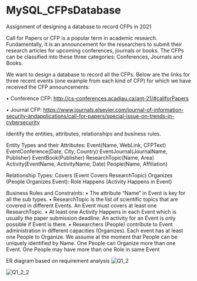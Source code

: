 # MySQL_CFPsDatabase
Assignment of designing a database to record CFPs in 2021

Call for Papers or CFP is a popular term in academic research. Fundamentally, it is an announcement for
the researchers to submit their research articles for upcoming conferences, journals or books. The CFPs
can be classified into these three categories: Conferences, Journals and Books.

We want to design a database to record all the CFPs. Below are the links for three recent events (one
example from each kind of CFP) for which we have received the CFP announcements:

• Conference CFP: http://cs-conferences.acadiau.ca/ant-21/#callforPapers

• Journal CFP: https://www.journals.elsevier.com/journal-of-information-security-andapplications/call-for-papers/special-issue-on-trends-in-cybersecurity

Identify the entities, attributes, relationships and business rules.

Entity Types and their Attributes:
  Event(Name, WebLink, CFPText)
  EventConference(Date, City, Country)
  EventJournal(JournalName, Publisher)
  EventBook(Publisher)
  ResearchTopic(Name, Area)
  Activity(EventName, ActivityName, Date)
  People(Name, Affiliation)

Relationship Types:
  Covers (Event Covers ResearchTopic)
  Organizes (People Organizes Event): Role
  Happens (Activity Happens in Event)

Business Rules and Constraints:
• The attribute “Name” in Event is key for all the sub types.
• ResearchTopic is the list of scientific topics that are covered in different Events. An Event must covers at least one ResearchTopic.
• At least one Activity Happens in each Event which is usually the paper submission deadline. An activity for an Event is only possible if Event is there.
• Researchers (People) contribute to Event administration in different capacities (Organizes). Each event has at least one People to Organize. We assume at the moment that People can be uniquely
identified by Name. One People can Organize more than one Event. One People may have more
than one Role in same Event

ER diagram based on requirement analysis
![Q1_2](https://user-images.githubusercontent.com/54642328/220533129-4d550ede-0386-4901-ab40-9eafbc2239cc.png)

![Q1_2_2](https://user-images.githubusercontent.com/54642328/220533170-26511e7c-39ca-44ef-953a-9d32cb1e3788.png)
